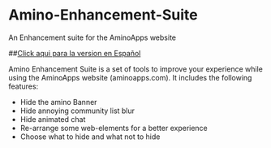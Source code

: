 # Amino-Enhancement-Suite
An Enhancement suite for the AminoApps website

##[Click aqui para la version en Español](/README_ESP.md)

Amino Enhancement Suite is a set of tools to improve your experience while using the AminoApps website (aminoapps.com). It includes the following features:

- Hide the amino Banner
- Hide annoying community list blur
- Hide animated chat
- Re-arrange some web-elements for a better experience
- Choose what to hide and what not to hide

